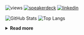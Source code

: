 ![views](https://komarev.com/ghpvc/?username=chck&color=blueviolet)
[![speakerdeck](https://img.shields.io/badge/Speaker_Deck-chck-8a2be2?style=flat-square&logo=speaker-deck)](https://speakerdeck.com/chck)
[![linkedin](https://img.shields.io/badge/LinkedIn-chck-8a2be2?style=flat-square&logo=linkedin)](https://www.linkedin.com/in/chck/)

<p align="left"> 
  <img alt="GitHub Stats" align="center" height="150" src="https://github-readme-stats-nine-umber-51.vercel.app/api?username=chck&count_private=true&show_icons=true&hide_title=true&theme=buefy" />
  <img alt="Top Langs" align="center" height="150" src="https://github-readme-stats-nine-umber-51.vercel.app/api/top-langs/?username=chck&layout=compact&count_private=true&show_icons=true&hide_title=true&theme=buefy" />
</p>

<details>
  <summary><b>Read more</b></summary>
  <br>

  <!--START_SECTION:waka-->
**🐱 My GitHub Data** 

> 📦 126.0 kB Used in GitHub's Storage 
 > 
> 🏆 438 Contributions in the Year 2025
 > 
> 💼 Opted to Hire
 > 
> 📜 133 Public Repositories 
 > 
> 🔑 24 Private Repositories 
 > 
**I'm a Night 🦉** 

```text
🌞 Morning                1386 commits        ████░░░░░░░░░░░░░░░░░░░░░   17.75 % 
🌆 Daytime                2335 commits        ███████░░░░░░░░░░░░░░░░░░   29.90 % 
🌃 Evening                2169 commits        ███████░░░░░░░░░░░░░░░░░░   27.77 % 
🌙 Night                  1920 commits        ██████░░░░░░░░░░░░░░░░░░░   24.58 % 
```
📅 **I'm Most Productive on Thursday** 

```text
Monday                   1426 commits        █████░░░░░░░░░░░░░░░░░░░░   18.26 % 
Tuesday                  1178 commits        ████░░░░░░░░░░░░░░░░░░░░░   15.08 % 
Wednesday                1452 commits        █████░░░░░░░░░░░░░░░░░░░░   18.59 % 
Thursday                 1654 commits        █████░░░░░░░░░░░░░░░░░░░░   21.18 % 
Friday                   889 commits         ███░░░░░░░░░░░░░░░░░░░░░░   11.38 % 
Saturday                 510 commits         ██░░░░░░░░░░░░░░░░░░░░░░░   06.53 % 
Sunday                   701 commits         ██░░░░░░░░░░░░░░░░░░░░░░░   08.98 % 
```


📊 **This Week I Spent My Time On** 

```text
💬 Programming Languages: 
Markdown                 1 hr 47 mins        ██████████████████░░░░░░░   72.24 % 
Rust                     23 mins             ████░░░░░░░░░░░░░░░░░░░░░   15.61 % 
SQL                      8 mins              █░░░░░░░░░░░░░░░░░░░░░░░░   05.41 % 
Ruby                     4 mins              █░░░░░░░░░░░░░░░░░░░░░░░░   02.91 % 
Bash                     3 mins              █░░░░░░░░░░░░░░░░░░░░░░░░   02.41 % 

🔥 Editors: 
Obsidian                 1 hr 46 mins        ██████████████████░░░░░░░   71.94 % 
RustRover                31 mins             █████░░░░░░░░░░░░░░░░░░░░   21.02 % 
Neovim                   10 mins             ██░░░░░░░░░░░░░░░░░░░░░░░   07.04 % 
```

**I Mostly Code in Python** 

```text
Python                   46 repos            ████████░░░░░░░░░░░░░░░░░   33.82 % 
Jupyter Notebook         19 repos            ███░░░░░░░░░░░░░░░░░░░░░░   13.97 % 
Ruby                     11 repos            ██░░░░░░░░░░░░░░░░░░░░░░░   08.09 % 
Rust                     8 repos             █░░░░░░░░░░░░░░░░░░░░░░░░   05.88 % 
TypeScript               6 repos             █░░░░░░░░░░░░░░░░░░░░░░░░   04.41 % 
```



**Timeline**

![Lines of Code chart](https://raw.githubusercontent.com/chck/chck/main/assets/bar_graph.png)


 Last Updated on 2025-05-26 02:15 UTC
<!--END_SECTION:waka-->
</details>


